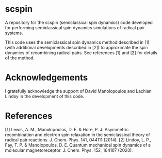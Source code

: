 # scspin
A repository for the scspin (semiclassical spin dynamics) code developed for performing semiclassical spin dynamics simulations of radical pair systems.

This code uses the semiclassical spin dynamics method described in [1] (with additional developments described in [2]) to approximate the spin dynamics of recombining radical pairs. See references [1] and [2] for details of the method.

# Acknowledgements

I gratefully acknowledge the support of David Manolopoulos and Lachlan Lindoy in the development of this code.

# References
[1] Lewis, A. M., Manolopoulos, D. E. & Hore, P. J. Asymmetric recombination and electron spin relaxation in the semiclassical theory of radical pair reactions. J. Chem. Phys. 141, 044111 (2014).
[2] Lindoy, L. P., Fay, T. P. & Manolopoulos, D. E. Quantum mechanical spin dynamics of a molecular magnetoreceptor. J. Chem. Phys. 152, 164107 (2020).
